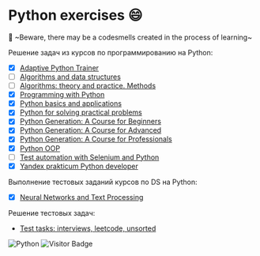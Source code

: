 # Python exercises :smile:
:hankey: ~Beware, there may be a codesmells created in the process of learning~

Решение задач из курсов по программированию на Python:
- [x] [Adaptive Python Trainer](https://github.com/vavilovnv/python_ex/tree/main/Course%20-%20Adaptive%20Python%20Trainer)
- [ ] [Algorithms and data structures](https://github.com/vavilovnv/python_ex/tree/main/Course%20-%20Algorithms%20and%20data%20structures)
- [ ] [Algorithms: theory and practice. Methods](https://github.com/vavilovnv/python_ex/tree/main/Course%20-%20Algorithms%20theory%20and%20practice.%20Methods)
- [x] [Programming with Python](https://github.com/vavilovnv/python_ex/tree/main/Course%20-%20programming%20with%20Python)
- [x] [Python basics and applications](https://github.com/vavilovnv/python_ex/tree/main/Course%20-%20Python%20basic%20and%20applications)
- [x] [Python for solving practical problems](https://github.com/vavilovnv/python_ex/tree/main/Course%20-%20Python%20for%20solving%20practical%20problems)
- [x] [Python Generation: A Course for Beginners](https://github.com/vavilovnv/python_ex/tree/main/Course%20-%20Python%20Generation%2C%20A%20Course%20for%20Beginners)
- [x] [Python Generation: A Course for Advanced](https://github.com/vavilovnv/python_ex/tree/main/Course%20-%20Python%20Generation%2C%20A%20Course%20for%20Advanced)
- [x] [Python Generation: A Course for Professionals](https://github.com/vavilovnv/python_ex/tree/main/Course%20-%20Python%20Generation%2C%20A%20Course%20for%20Professionals)
- [x] [Python OOP](https://github.com/vavilovnv/python_ex/tree/main/Course%20-%20Python%20OOP)
- [ ] [Test automation with Selenium and Python](https://github.com/vavilovnv/python_ex/tree/main/Course%20-%20Test%20automation%20with%20Selenium%20and%20Python)
- [x] [Yandex prakticum Python developer](https://github.com/vavilovnv/python_ex/tree/main/Course%20-%20Yandex%20prakticum%20Python%20developer)

Выполнение тестовых заданий курсов по DS на Python:
- [x] [Neural Networks and Text Processing](https://github.com/vavilovnv/python_ex/tree/main/Course%20-%20Neural%20Networks%20and%20Text%20Processing)

Решение тестовых задач:
- [Test tasks: interviews, leetcode, unsorted](https://github.com/vavilovnv/python_ex/tree/main/Test%20tasks%20(unsorted))

![Python](https://img.shields.io/badge/-Python-blue) ![Visitor Badge](https://visitor-badge.laobi.icu/badge?page_id=vavilovnv.python_ex)
